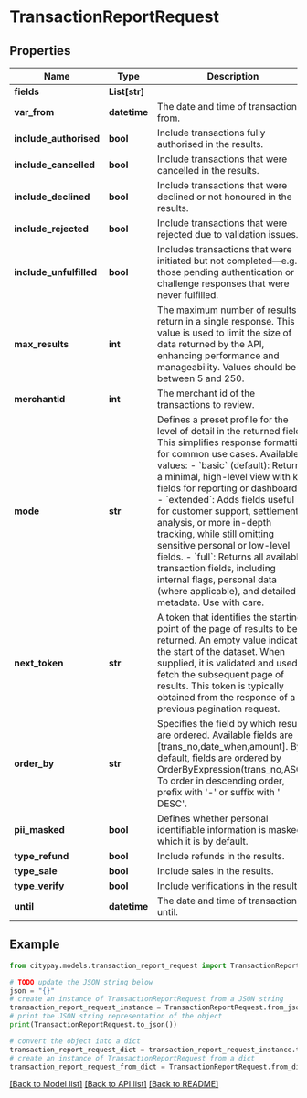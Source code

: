 # TransactionReportRequest


## Properties

Name | Type | Description | Notes
------------ | ------------- | ------------- | -------------
**fields** | **List[str]** |  | [optional] 
**var_from** | **datetime** | The date and time of transactions from. | 
**include_authorised** | **bool** | Include transactions fully authorised in the results. | [optional] 
**include_cancelled** | **bool** | Include transactions that were cancelled in the results. | [optional] 
**include_declined** | **bool** | Include transactions that were declined or not honoured in the results. | [optional] 
**include_rejected** | **bool** | Include transactions that were rejected due to validation issues. | [optional] 
**include_unfulfilled** | **bool** | Includes transactions that were initiated but not completed—e.g. those pending authentication or challenge responses that were never fulfilled. | [optional] 
**max_results** | **int** | The maximum number of results to return in a single response. This value is used to limit the size of data returned by the API, enhancing performance and manageability. Values should be between 5 and 250. | [optional] 
**merchantid** | **int** | The merchant id of the transactions to review. | 
**mode** | **str** | Defines a preset profile for the level of detail in the returned fields. This simplifies response formatting for common use cases. Available values:  - &#x60;basic&#x60; (default): Returns a minimal, high-level view with key fields for reporting or dashboards.  - &#x60;extended&#x60;: Adds fields useful for customer support, settlement analysis, or more in-depth tracking, while still omitting sensitive personal or low-level fields.  - &#x60;full&#x60;: Returns all available transaction fields, including internal flags, personal data (where applicable), and detailed metadata. Use with care.  | [optional] 
**next_token** | **str** | A token that identifies the starting point of the page of results to be returned. An empty value indicates the start of the dataset. When supplied, it is validated and used to fetch the subsequent page of results. This token is typically obtained from the response of a previous pagination request. | [optional] 
**order_by** | **str** | Specifies the field by which results are ordered. Available fields are [trans_no,date_when,amount]. By default, fields are ordered by OrderByExpression(trans_no,ASC). To order in descending order, prefix with &#39;-&#39; or suffix with &#39; DESC&#39;. | [optional] 
**pii_masked** | **bool** | Defines whether personal identifiable information is masked which it is by default. | [optional] 
**type_refund** | **bool** | Include refunds in the results. | [optional] 
**type_sale** | **bool** | Include sales in the results. | [optional] 
**type_verify** | **bool** | Include verifications in the results. | [optional] 
**until** | **datetime** | The date and time of transactions until. | 

## Example

```python
from citypay.models.transaction_report_request import TransactionReportRequest

# TODO update the JSON string below
json = "{}"
# create an instance of TransactionReportRequest from a JSON string
transaction_report_request_instance = TransactionReportRequest.from_json(json)
# print the JSON string representation of the object
print(TransactionReportRequest.to_json())

# convert the object into a dict
transaction_report_request_dict = transaction_report_request_instance.to_dict()
# create an instance of TransactionReportRequest from a dict
transaction_report_request_from_dict = TransactionReportRequest.from_dict(transaction_report_request_dict)
```
[[Back to Model list]](../README.md#documentation-for-models) [[Back to API list]](../README.md#documentation-for-api-endpoints) [[Back to README]](../README.md)


